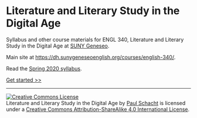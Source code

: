 # Literature and Literary Study in the Digital Age

Syllabus and other course materials for ENGL 340, Literature and Literary Study in the Digital Age at [SUNY Geneseo](https://geneseo.edu). 

Main site at <https://dh.sunygeneseoenglish.org/courses/english-340/>.

Read the [Spring 2020 syllabus](syllabus_s20.md).

[Get started &gt;&gt;](setup/filenav.md)

-----

<a rel="license" href="http://creativecommons.org/licenses/by-sa/4.0/"><img alt="Creative Commons License" style="border-width:0" src="https://i.creativecommons.org/l/by-sa/4.0/88x31.png" /></a><br /><span xmlns:dct="http://purl.org/dc/terms/" property="dct:title">Literature and Literary Study in the Digital Age</span> by <a xmlns:cc="http://creativecommons.org/ns#" href="https://github.com/WhatTheDickens/lit-dig-age" property="cc:attributionName" rel="cc:attributionURL">Paul Schacht</a> is licensed under a <a rel="license" href="http://creativecommons.org/licenses/by-sa/4.0/">Creative Commons Attribution-ShareAlike 4.0 International License</a>.
